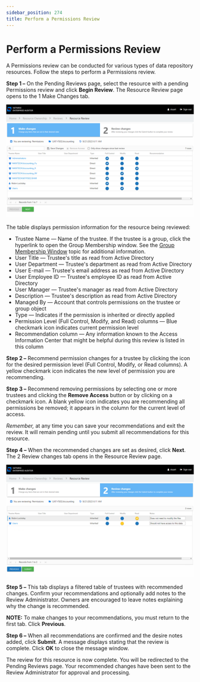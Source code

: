 ```yaml
---
sidebar_position: 274
title: Perform a Permissions Review
---
```


# Perform a Permissions Review

A Permissions review can be conducted for various types of data repository resources. Follow the steps to perform a Permissions review.

**Step 1 –** On the Pending Reviews page, select the resource with a pending Permissions review and click **Begin Review**. The Resource Review page opens to the 1 Make Changes tab.

![Permissions review Make changes tab](../../../../../../../static/Content/Resources/Images/Access/InformationCenter/ResourceReviews/ReviewPagePermissions.png "Permissions review Make changes tab")

The table displays permission information for the resource being reviewed:

* Trustee Name — Name of the trustee. If the trustee is a group, click the hyperlink to open the Group Membership window. See the [Group Membership Window](../../../General/GroupMembership#Group "Group Membership Window ") topic for additional information.
* User Title — Trustee's title as read from Active Directory
* User Department — Trustee's department as read from Active Directory
* User E-mail — Trustee's email address as read from Active Directory
* User Employee ID — Trustee's employee ID as read from Active Directory
* User Manager — Trustee's manager as read from Active Directory
* Description — Trustee's description as read from Active Directory
* Managed By — Account that controls permissions on the trustee or group object
* Type — Indicates if the permission is inherited or directly applied
* Permission Level (Full Control, Modify, and Read) columns — Blue checkmark icon indicates current permission level
* Recommendation column — Any information known to the Access Information Center that might be helpful during this review is listed in this column

**Step 2 –** Recommend permission changes for a trustee by clicking the icon for the desired permission level (Full Control, Modify, or Read columns). A yellow checkmark icon indicates the new level of permission you are recommending.

**Step 3 –** Recommend removing permissions by selecting one or more trustees and clicking the **Remove Access** button or by clicking on a checkmark icon. A blank yellow icon indicates you are recommending all permissions be removed; it appears in the column for the current level of access.

*Remember,* at any time you can save your recommendations and exit the review. It will remain pending until you submit all recommendations for this resource.

**Step 4 –** When the recommended changes are set as desired, click **Next**. The 2 Review changes tab opens in the Resource Review page.

![Permissions review Review changes tab](../../../../../../../static/Content/Resources/Images/Access/InformationCenter/ResourceReviews/ReviewPagePermissions2.png "Permissions review Review changes tab")

**Step 5 –** This tab displays a filtered table of trustees with recommended changes. Confirm your recommendations and optionally add notes to the Review Administrator. Owners are encouraged to leave notes explaining why the change is recommended.

**NOTE:** To make changes to your recommendations, you must return to the first tab. Click **Previous**.

**Step 6 –** When all recommendations are confirmed and the desire notes added, click **Submit**. A message displays stating that the review is complete. Click **OK** to close the message window.

The review for this resource is now complete. You will be redirected to the Pending Reviews page. Your recommended changes have been sent to the Review Administrator for approval and processing.
